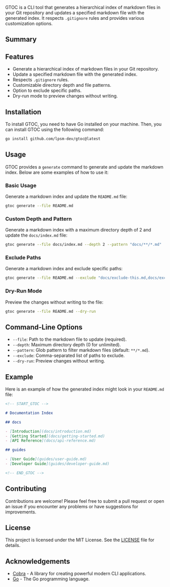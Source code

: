 GTOC is a CLI tool that generates a hierarchical index of markdown files in your Git repository and updates a specified markdown file with the generated index. It respects `.gitignore` rules and provides various customization options.

## Summary

<!-- START_GTOC -->

<!-- END_GTOC -->

## Features

- Generate a hierarchical index of markdown files in your Git repository.
- Update a specified markdown file with the generated index.
- Respects `.gitignore` rules.
- Customizable directory depth and file patterns.
- Option to exclude specific paths.
- Dry-run mode to preview changes without writing.

## Installation

To install GTOC, you need to have Go installed on your machine. Then, you can install GTOC using the following command:

```sh
go install github.com/lpsm-dev/gtoc@latest
```

## Usage

GTOC provides a `generate` command to generate and update the markdown index. Below are some examples of how to use it:

### Basic Usage

Generate a markdown index and update the `README.md` file:

```sh
gtoc generate --file README.md
```

### Custom Depth and Pattern

Generate a markdown index with a maximum directory depth of 2 and update the `docs/index.md` file:

```sh
gtoc generate --file docs/index.md --depth 2 --pattern "docs/**/*.md"
```

### Exclude Paths

Generate a markdown index and exclude specific paths:

```sh
gtoc generate --file README.md --exclude "docs/exclude-this.md,docs/exclude-that.md"
```

### Dry-Run Mode

Preview the changes without writing to the file:

```sh
gtoc generate --file README.md --dry-run
```

## Command-Line Options

- `--file`: Path to the markdown file to update (required).
- `--depth`: Maximum directory depth (0 for unlimited).
- `--pattern`: Glob pattern to filter markdown files (default: `**/*.md`).
- `--exclude`: Comma-separated list of paths to exclude.
- `--dry-run`: Preview changes without writing.

## Example

Here is an example of how the generated index might look in your `README.md` file:

```md
<!-- START_GTOC -->

# Documentation Index

## docs

- [Introduction](docs/introduction.md)
- [Getting Started](docs/getting-started.md)
- [API Reference](docs/api-reference.md)

## guides

- [User Guide](guides/user-guide.md)
- [Developer Guide](guides/developer-guide.md)

<!-- END_GTOC -->
```

## Contributing

Contributions are welcome! Please feel free to submit a pull request or open an issue if you encounter any problems or have suggestions for improvements.

## License

This project is licensed under the MIT License. See the [LICENSE](LICENSE) file for details.

## Acknowledgements

- [Cobra](https://github.com/spf13/cobra) - A library for creating powerful modern CLI applications.
- [Go](https://golang.org) - The Go programming language.
